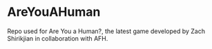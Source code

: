 # AreYouAHuman
 Repo used for Are You a Human?, the latest game developed by Zach Shirikjian in collaboration with AFH.
